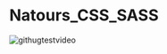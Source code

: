 # Natours_CSS_SASS
![githugtestvideo](https://user-images.githubusercontent.com/89273258/222611084-4a1ba13d-0a3d-4683-b1fb-115410cfb758.gif)
